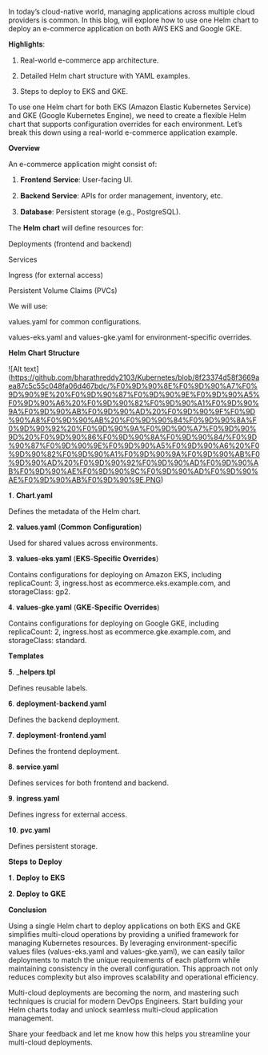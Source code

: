 In today’s cloud-native world, managing applications across multiple cloud providers is common. In this blog, will explore how to use one Helm chart to deploy an e-commerce application on both AWS EKS and Google GKE.

𝐇𝐢𝐠𝐡𝐥𝐢𝐠𝐡𝐭𝐬:

1. Real-world e-commerce app architecture.

2. Detailed Helm chart structure with YAML examples.

3. Steps to deploy to EKS and GKE.

To use one Helm chart for both EKS (Amazon Elastic Kubernetes Service) and GKE (Google Kubernetes Engine), we need to create a flexible Helm chart that supports configuration overrides for each environment. Let’s break this down using a real-world e-commerce application example.

𝐎𝐯𝐞𝐫𝐯𝐢𝐞𝐰

An e-commerce application might consist of:

1. 𝐅𝐫𝐨𝐧𝐭𝐞𝐧𝐝 𝐒𝐞𝐫𝐯𝐢𝐜𝐞: User-facing UI.

2. 𝐁𝐚𝐜𝐤𝐞𝐧𝐝 𝐒𝐞𝐫𝐯𝐢𝐜𝐞: APIs for order management, inventory, etc.

3. 𝐃𝐚𝐭𝐚𝐛𝐚𝐬𝐞: Persistent storage (e.g., PostgreSQL).

The 𝐇𝐞𝐥𝐦 𝐜𝐡𝐚𝐫𝐭 will define resources for:

Deployments (frontend and backend)

Services

Ingress (for external access)

Persistent Volume Claims (PVCs)

We will use:

values.yaml for common configurations.

values-eks.yaml and values-gke.yaml for environment-specific overrides.

𝐇𝐞𝐥𝐦 𝐂𝐡𝐚𝐫𝐭 𝐒𝐭𝐫𝐮𝐜𝐭𝐮𝐫𝐞

![Alt text] (https://github.com/bharathreddy2103/Kubernetes/blob/8f23374d58f3669aea87c5c55c048fa06d467bdc/%F0%9D%90%8E%F0%9D%90%A7%F0%9D%90%9E%20%F0%9D%90%87%F0%9D%90%9E%F0%9D%90%A5%F0%9D%90%A6%20%F0%9D%90%82%F0%9D%90%A1%F0%9D%90%9A%F0%9D%90%AB%F0%9D%90%AD%20%F0%9D%90%9F%F0%9D%90%A8%F0%9D%90%AB%20%F0%9D%90%84%F0%9D%90%8A%F0%9D%90%92%20%F0%9D%90%9A%F0%9D%90%A7%F0%9D%90%9D%20%F0%9D%90%86%F0%9D%90%8A%F0%9D%90%84/%F0%9D%90%87%F0%9D%90%9E%F0%9D%90%A5%F0%9D%90%A6%20%F0%9D%90%82%F0%9D%90%A1%F0%9D%90%9A%F0%9D%90%AB%F0%9D%90%AD%20%F0%9D%90%92%F0%9D%90%AD%F0%9D%90%AB%F0%9D%90%AE%F0%9D%90%9C%F0%9D%90%AD%F0%9D%90%AE%F0%9D%90%AB%F0%9D%90%9E.PNG)

𝟏. 𝐂𝐡𝐚𝐫𝐭.𝐲𝐚𝐦𝐥

Defines the metadata of the Helm chart.


𝟐. 𝐯𝐚𝐥𝐮𝐞𝐬.𝐲𝐚𝐦𝐥 (𝐂𝐨𝐦𝐦𝐨𝐧 𝐂𝐨𝐧𝐟𝐢𝐠𝐮𝐫𝐚𝐭𝐢𝐨𝐧)

Used for shared values across environments.


𝟑. 𝐯𝐚𝐥𝐮𝐞𝐬-𝐞𝐤𝐬.𝐲𝐚𝐦𝐥 (𝐄𝐊𝐒-𝐒𝐩𝐞𝐜𝐢𝐟𝐢𝐜 𝐎𝐯𝐞𝐫𝐫𝐢𝐝𝐞𝐬)

Contains configurations for deploying on Amazon EKS, including replicaCount: 3, ingress.host as ecommerce.eks.example.com, and storageClass: gp2.


𝟒. 𝐯𝐚𝐥𝐮𝐞𝐬-𝐠𝐤𝐞.𝐲𝐚𝐦𝐥 (𝐆𝐊𝐄-𝐒𝐩𝐞𝐜𝐢𝐟𝐢𝐜 𝐎𝐯𝐞𝐫𝐫𝐢𝐝𝐞𝐬)

Contains configurations for deploying on Google GKE, including replicaCount: 2, ingress.host as ecommerce.gke.example.com, and storageClass: standard.


𝐓𝐞𝐦𝐩𝐥𝐚𝐭𝐞𝐬

𝟓. _𝐡𝐞𝐥𝐩𝐞𝐫𝐬.𝐭𝐩𝐥

Defines reusable labels.


𝟔. 𝐝𝐞𝐩𝐥𝐨𝐲𝐦𝐞𝐧𝐭-𝐛𝐚𝐜𝐤𝐞𝐧𝐝.𝐲𝐚𝐦𝐥

Defines the backend deployment.


𝟕. 𝐝𝐞𝐩𝐥𝐨𝐲𝐦𝐞𝐧𝐭-𝐟𝐫𝐨𝐧𝐭𝐞𝐧𝐝.𝐲𝐚𝐦𝐥

Defines the frontend deployment.


𝟖. 𝐬𝐞𝐫𝐯𝐢𝐜𝐞.𝐲𝐚𝐦𝐥

Defines services for both frontend and backend.


𝟗. 𝐢𝐧𝐠𝐫𝐞𝐬𝐬.𝐲𝐚𝐦𝐥

Defines ingress for external access.


𝟏𝟎. 𝐩𝐯𝐜.𝐲𝐚𝐦𝐥

Defines persistent storage.


𝐒𝐭𝐞𝐩𝐬 𝐭𝐨 𝐃𝐞𝐩𝐥𝐨𝐲

𝟏. 𝐃𝐞𝐩𝐥𝐨𝐲 𝐭𝐨 𝐄𝐊𝐒


𝟐. 𝐃𝐞𝐩𝐥𝐨𝐲 𝐭𝐨 𝐆𝐊𝐄


𝐂𝐨𝐧𝐜𝐥𝐮𝐬𝐢𝐨𝐧

Using a single Helm chart to deploy applications on both EKS and GKE simplifies multi-cloud operations by providing a unified framework for managing Kubernetes resources. By leveraging environment-specific values files (values-eks.yaml and values-gke.yaml), we can easily tailor deployments to match the unique requirements of each platform while maintaining consistency in the overall configuration. This approach not only reduces complexity but also improves scalability and operational efficiency.

Multi-cloud deployments are becoming the norm, and mastering such techniques is crucial for modern DevOps Engineers. Start building your Helm charts today and unlock seamless multi-cloud application management.

Share your feedback and let me know how this helps you streamline your multi-cloud deployments.
